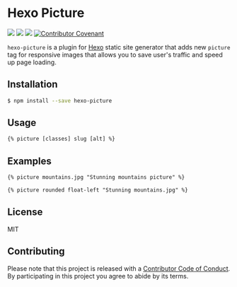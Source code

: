 # Hexo Picture

![](https://img.shields.io/npm/v/hexo-picture.svg)
![](https://img.shields.io/npm/dm/hexo-picture)
![](https://img.shields.io/npm/l/hexo-picture.svg)
[![Contributor Covenant](https://img.shields.io/badge/Contributor%20Covenant-v1.4%20adopted-ff69b4.svg)](CODE_OF_CONDUCT.md)

`hexo-picture` is a plugin for [Hexo](https://hexo.io) static site generator that adds new `picture` tag for responsive images that allows you to save user's traffic and speed up page loading.

## Installation
```bash
$ npm install --save hexo-picture
```

## Usage
```html
{% picture [classes] slug [alt] %}
```

## Examples
```html
{% picture mountains.jpg "Stunning mountains picture" %}
```

```html
{% picture rounded float-left "Stunning mountains.jpg" %}
```

## License
MIT

## Contributing
Please note that this project is released with a [Contributor Code of Conduct](CODE_OF_CONDUCT.md). By participating in this project you agree to abide by its terms.
